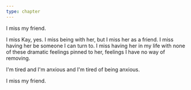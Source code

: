 ```yaml
---
type: chapter
---
```


I miss my friend.

I miss Kay, yes. I miss being with her, but I miss her as a friend. I miss having her be someone I can turn to. I miss having her in my life with none of these dramatic feelings pinned to her, feelings I have no way of removing.

I'm tired and I'm anxious and I'm tired of being anxious.

I miss my friend.
